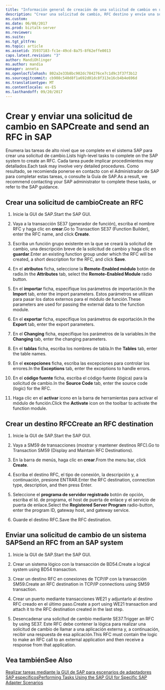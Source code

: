```yaml
---
title: "Información general de creación de una solicitud de cambio en una SAP para utilizar con el adaptador SAP en BizTalk | Documentos de Microsoft"
description: "Crear una solicitud de cambio, RFC destino y envíe una solicitud de cambio de sistema SAP: módulo de adaptador de BizTalk (BAP)"
ms.custom: 
ms.date: 06/08/2017
ms.prod: biztalk-server
ms.reviewer: 
ms.suite: 
ms.tgt_pltfrm: 
ms.topic: article
ms.assetid: 35937183-fc1e-49cd-8a75-8f62effe0013
caps.latest.revision: "3"
author: MandiOhlinger
ms.author: mandia
manager: anneta
ms.openlocfilehash: 802a2e33b8bc902dc784276ce7c1d9c3f37f3b12
ms.sourcegitcommit: cb908c540d8f1a692d01dc8f313e16cb4b4e696d
ms.translationtype: MT
ms.contentlocale: es-ES
ms.lasthandoff: 09/20/2017
---
```

# <a name="create-and-send-an-rfc-in-sap"></a><span data-ttu-id="741b9-103">Crear y enviar una solicitud de cambio en SAP</span><span class="sxs-lookup"><span data-stu-id="741b9-103">Create and send an RFC in SAP</span></span>
<span data-ttu-id="741b9-104">Enumera las tareas de alto nivel que se complete en el sistema SAP para crear una solicitud de cambio.</span><span class="sxs-lookup"><span data-stu-id="741b9-104">Lists high-level tasks to complete on the SAP system to create an RFC.</span></span> <span data-ttu-id="741b9-105">Cada tarea puede implicar procedimientos muy detallados.</span><span class="sxs-lookup"><span data-stu-id="741b9-105">Each task may involve very detailed procedures.</span></span> <span data-ttu-id="741b9-106">Como resultado, se recomienda ponerse en contacto con el Administrador de SAP para completar estas tareas, o consulte la Guía de SAP.</span><span class="sxs-lookup"><span data-stu-id="741b9-106">As a result, we recommend contacting your SAP administrator to complete these tasks, or refer to the SAP guidance.</span></span>  
  
## <a name="create-an-rfc"></a><span data-ttu-id="741b9-107">Crear una solicitud de cambio</span><span class="sxs-lookup"><span data-stu-id="741b9-107">Create an RFC</span></span>  
  
1.  <span data-ttu-id="741b9-108">Inicie la GUI de SAP.</span><span class="sxs-lookup"><span data-stu-id="741b9-108">Start the SAP GUI.</span></span>  
  
2.  <span data-ttu-id="741b9-109">Vaya a la transacción SE37 (generador de función), escriba el nombre RFC y haga clic en **crear**.</span><span class="sxs-lookup"><span data-stu-id="741b9-109">Go to Transaction SE37 (Function Builder), enter the RFC name, and click **Create**.</span></span>  
  
3.  <span data-ttu-id="741b9-110">Escriba un función grupo existente en la que se creará la solicitud de cambio, una descripción breve de la solicitud de cambio y haga clic en **guardar**.</span><span class="sxs-lookup"><span data-stu-id="741b9-110">Enter an existing function group under which the RFC will be created, a short description for the RFC, and click **Save**.</span></span>  
  
4.  <span data-ttu-id="741b9-111">En el **atributos** ficha, seleccione la **Remote-Enabled módulo** botón de radio.</span><span class="sxs-lookup"><span data-stu-id="741b9-111">In the **Attributes** tab, select the **Remote-Enabled Module** radio button.</span></span>  
  
5.  <span data-ttu-id="741b9-112">En el **importar** ficha, especifique los parámetros de importación.</span><span class="sxs-lookup"><span data-stu-id="741b9-112">In the **Import** tab, enter the import parameters.</span></span> <span data-ttu-id="741b9-113">Estos parámetros se utilizan para pasar los datos externos para el módulo de función.</span><span class="sxs-lookup"><span data-stu-id="741b9-113">These parameters are used for passing the external data to the function module.</span></span>  
  
6.  <span data-ttu-id="741b9-114">En el **exportar** ficha, especifique los parámetros de exportación.</span><span class="sxs-lookup"><span data-stu-id="741b9-114">In the **Export** tab, enter the export parameters.</span></span>  
  
7.  <span data-ttu-id="741b9-115">En el **Changing** ficha, especifique los parámetros de la variables.</span><span class="sxs-lookup"><span data-stu-id="741b9-115">In the **Changing** tab, enter the changing parameters.</span></span>  
  
8.  <span data-ttu-id="741b9-116">En el **tablas** ficha, escriba los nombres de tabla.</span><span class="sxs-lookup"><span data-stu-id="741b9-116">In the **Tables** tab, enter the table names.</span></span>  
  
9. <span data-ttu-id="741b9-117">En el **excepciones** ficha, escriba las excepciones para controlar los errores.</span><span class="sxs-lookup"><span data-stu-id="741b9-117">In the **Exceptions** tab, enter the exceptions to handle errors.</span></span>  
  
10. <span data-ttu-id="741b9-118">En el **código fuente** ficha, escriba el código fuente (lógica) para la solicitud de cambio.</span><span class="sxs-lookup"><span data-stu-id="741b9-118">In the **Source Code** tab, enter the source code (logic) for the RFC.</span></span>  
  
11. <span data-ttu-id="741b9-119">Haga clic en el **activar** icono en la barra de herramientas para activar el módulo de función.</span><span class="sxs-lookup"><span data-stu-id="741b9-119">Click the **Activate** icon on the toolbar to activate the function module.</span></span>  

## <a name="create-an-rfc-destination"></a><span data-ttu-id="741b9-120">Crear un destino RFC</span><span class="sxs-lookup"><span data-stu-id="741b9-120">Create an RFC destination</span></span>  
  
1.  <span data-ttu-id="741b9-121">Inicie la GUI de SAP.</span><span class="sxs-lookup"><span data-stu-id="741b9-121">Start the SAP GUI.</span></span>  
  
2.  <span data-ttu-id="741b9-122">Vaya a SM59 de transacciones (mostrar y mantener destinos RFC).</span><span class="sxs-lookup"><span data-stu-id="741b9-122">Go to Transaction SM59 (Display and Maintain RFC Destinations).</span></span>  
  
3.  <span data-ttu-id="741b9-123">En la barra de menús, haga clic en **crear**.</span><span class="sxs-lookup"><span data-stu-id="741b9-123">From the menu bar, click **Create**.</span></span>  
  
4.  <span data-ttu-id="741b9-124">Escriba el destino RFC, el tipo de conexión, la descripción y, a continuación, presione ENTRAR.</span><span class="sxs-lookup"><span data-stu-id="741b9-124">Enter the RFC destination, connection type, description, and then press Enter.</span></span>  
  
5.  <span data-ttu-id="741b9-125">Seleccione el **programa de servidor registrado** botón de opción, escriba el Id. de programa, el host de puerta de enlace y el servicio de puerta de enlace.</span><span class="sxs-lookup"><span data-stu-id="741b9-125">Select the **Registered Server Program** radio-button, enter the program ID, gateway host, and gateway service.</span></span>  
  
6.  <span data-ttu-id="741b9-126">Guarde el destino RFC.</span><span class="sxs-lookup"><span data-stu-id="741b9-126">Save the RFC destination.</span></span>  

## <a name="send-an-rfc-from-an-sap-system"></a><span data-ttu-id="741b9-127">Enviar una solicitud de cambio de un sistema SAP</span><span class="sxs-lookup"><span data-stu-id="741b9-127">Send an RFC from an SAP system</span></span>  
  
1.  <span data-ttu-id="741b9-128">Inicie la GUI de SAP.</span><span class="sxs-lookup"><span data-stu-id="741b9-128">Start the SAP GUI.</span></span>  
  
2.  <span data-ttu-id="741b9-129">Crear un sistema lógico con la transacción de BD54.</span><span class="sxs-lookup"><span data-stu-id="741b9-129">Create a logical system using BD54 transaction.</span></span>  
  
3.  <span data-ttu-id="741b9-130">Crear un destino RFC en conexiones de TCP/IP con la transacción SM59.</span><span class="sxs-lookup"><span data-stu-id="741b9-130">Create an RFC destination in TCP/IP connections using SM59 transaction.</span></span>  
  
4.  <span data-ttu-id="741b9-131">Crear un puerto mediante transacciones WE21 y adjuntarlo al destino RFC creado en el último paso.</span><span class="sxs-lookup"><span data-stu-id="741b9-131">Create a port using WE21 transaction and attach it to the RFC destination created in the last step.</span></span>  
  
5.  <span data-ttu-id="741b9-132">Desencadenar una solicitud de cambio mediante SE37.</span><span class="sxs-lookup"><span data-stu-id="741b9-132">Trigger an RFC by using SE37.</span></span> <span data-ttu-id="741b9-133">Este RFC debe contener la lógica para realizar una solicitud de cambio de llamar a una aplicación externa y, a continuación, recibir una respuesta de esa aplicación.</span><span class="sxs-lookup"><span data-stu-id="741b9-133">This RFC must contain the logic to make an RFC call to an external application and then receive a response from that application.</span></span>  
  
## <a name="see-also"></a><span data-ttu-id="741b9-134">Vea también</span><span class="sxs-lookup"><span data-stu-id="741b9-134">See Also</span></span>  
 [<span data-ttu-id="741b9-135">Realizar tareas mediante la GUI de SAP para escenarios de adaptadores SAP específicos</span><span class="sxs-lookup"><span data-stu-id="741b9-135">Performing Tasks Using the SAP GUI for Specific SAP Adapter Scenarios</span></span>](performing-tasks-using-the-sap-gui-for-specific-sap-adapter-scenarios.md)